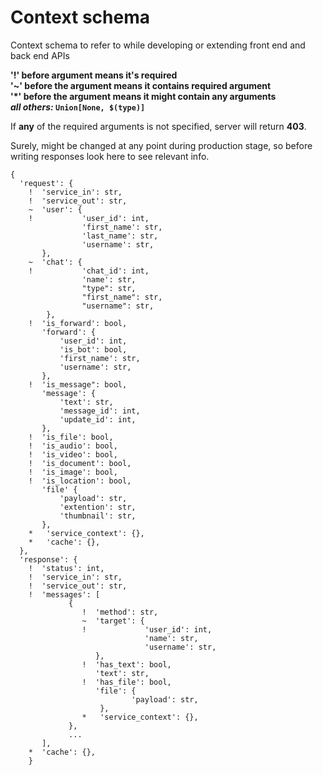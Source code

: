 # Context schema
Context schema to refer to while developing or extending front end and back end APIs  
  
**'!' before argument means it's required**  
**'~' before the argument means it contains required argument**  
**'\*' before the argument means it might contain any arguments**  
***all others:* `Union[None, $(type)]`**

If **any** of the required arguments is not specified, server will return **403**.  

Surely, might be changed at any point during production stage, so before writing responses look here to see relevant info.

```
{
  'request': {
    !  'service_in': str,
    !  'service_out': str,
    ~  'user': {
    !           'user_id': int,
                'first_name': str,
                'last_name': str,
                'username': str,
       },
    ~  'chat': {
    !           'chat_id': int,
                'name': str,
                "type": str,
                "first_name": str,
                "username": str,
        }, 
    !  'is_forward': bool,
       'forward': {
           'user_id': int,
           'is_bot': bool,
           'first_name': str,
           'username': str,
       },
    !  'is_message": bool,
       'message': {     
           'text': str,
           'message_id': int,
           'update_id': int,
       },
    !  'is_file': bool,
    !  'is_audio': bool,
    !  'is_video': bool,
    !  'is_document': bool,
    !  'is_image': bool,
    !  'is_location': bool,
       'file' {
           'payload': str,
           'extention': str,
           'thumbnail': str, 
       },
    *   'service_context': {},
    *   'cache': {},
  },
  'response': {
    !  'status': int,
    !  'service_in': str,
    !  'service_out': str,
    !  'messages': [
             {
                !  'method': str,
                ~  'target': {
                !             'user_id': int,
                              'name': str,
                              'username': str,
                   },
                !  'has_text': bool,
                   'text': str,
                !  'has_file': bool,
                   'file': {
                           'payload': str,
                    },
                *   'service_context': {},
             },
             ...
       ],
    *  'cache': {},
    }
```
